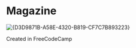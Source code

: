 # Magazine

![{D3D9871B-A58E-4320-B819-CF7C7B893223}](https://github.com/user-attachments/assets/5e09a51d-c868-4e7b-9a4f-6df5fb2fb1df)

Created in FreeCodeCamp
